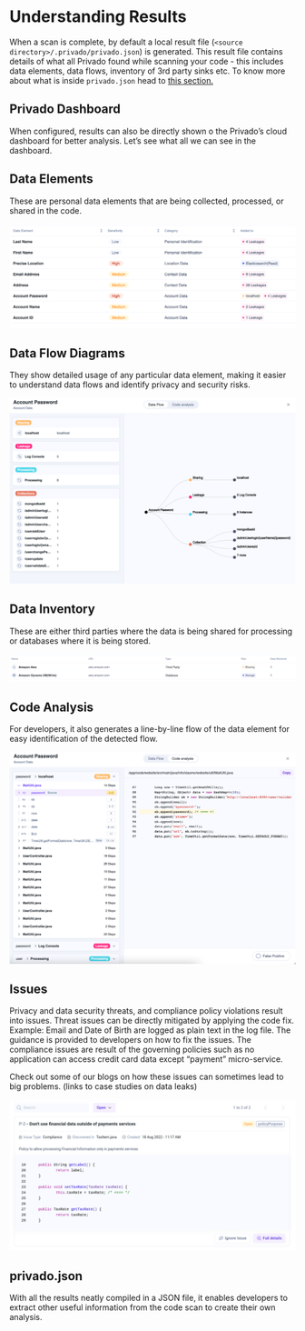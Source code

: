 # Understanding Results

When a scan is complete, by default a local result file (`<source directory>/.privado/privado.json`) is generated. This result file contains details of what all Privado found while scanning your code - this includes data elements, data flows, inventory of 3rd party sinks etc. To know more about what is inside `privado.json` head to [this section.](understanding-the-results.md#privado.json)

## Privado Dashboard

When configured, results can also be directly shown o the Privado’s cloud dashboard for better analysis. Let’s see what all we can see in the dashboard.

## Data Elements

These are personal data elements that are being collected, processed, or shared in the code.

![Example data elements found in a repository scan](../.gitbook/assets/image.png)

## Data Flow Diagrams

They show detailed usage of any particular data element, making it easier to understand data flows and identify privacy and security risks.

![](<../.gitbook/assets/image (8).png>)

## Data Inventory

These are either third parties where the data is being shared for processing or databases where it is being stored.

![Example data inventory found in a repository scan](<../.gitbook/assets/image (12).png>)

## Code Analysis

For developers, it also generates a line-by-line flow of the data element for easy identification of the detected flow.

![](<../.gitbook/assets/image (3).png>)

## Issues

Privacy and data security threats, and compliance policy violations result into issues. Threat issues can be directly mitigated by applying the code fix. Example: Email and Date of Birth are logged as plain text in the log file. The guidance is provided to developers on how to fix the issues. The compliance issues are result of the governing policies such as no application can access credit card data except “payment” micro-service.

Check out some of our blogs on how these issues can sometimes lead to big problems. (links to case studies on data leaks)

![](<../.gitbook/assets/image (18).png>)

## privado.json

With all the results neatly compiled in a JSON file, it enables developers to extract other useful information from the code scan to create their own analysis.
